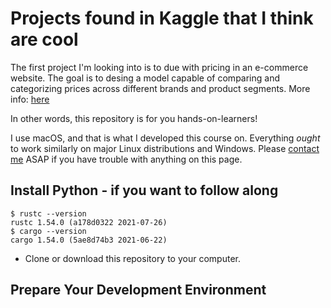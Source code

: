 # Projects found in Kaggle that I think are cool

The first project I'm looking into is to due with pricing in an e-commerce website. The goal is to desing
a model capable of comparing and categorizing prices across different brands and product segments. More info:
[here](https://www.kaggle.com/competitions/mercari-price-suggestion-challenge/overview)

In other words, this repository is for you hands-on-learners!

I use macOS, and that is what I developed this course on.  Everything _ought_ to work similarly on
major Linux distributions and Windows. Please [contact me]() ASAP
if you have trouble with anything on this page.


## Install Python - if you want to follow along



```shell
$ rustc --version
rustc 1.54.0 (a178d0322 2021-07-26)
$ cargo --version
cargo 1.54.0 (5ae8d74b3 2021-06-22)
```

- Clone or download this repository to your computer.

## Prepare Your Development Environment
